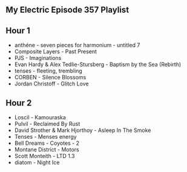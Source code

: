 ## My Electric Episode 357 Playlist
## Hour 1
- anthéne - seven pieces for harmonium - untitled 7
- Composite Layers - Past Present
- PJS - Imaginations
- Evan Hardy & Alex Tedlie-Stursberg - Baptism by the Sea (Rebirth)
- tenses - fleeting, trembling
- CORBEN - Silence Blossoms
- Jordan Christoff - Glitch Love

## Hour 2
- Loscil - Kamouraska
- Pulvil - Reclaimed By Rust
- David Strother & Mark Hjorthoy - Asleep In The Smoke
- Tenses - Menses energy
- Bell Dreams - Coyotes - 2
- Montane District - Motors
- Scott Monteith - LTD 1.3
- diatom - Night Ice